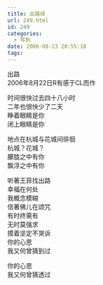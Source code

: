```yaml
---
title: 出路续
url: 249.html
id: 249
categories:
  - 写到
date: 2006-08-23 20:55:18
tags:
---
```


出路  
2006年8月22日R有感于CL而作  
  
时间很快过去四十八小时  
二年也很快少了二天  
睁着眼睛是你  
闭上眼睛是你  
  
地点在杭城与花城间徘徊  
杭城？花城？  
朦胧之中有你  
飘浮之中有你  
  
听著王菲找出路  
幸福在何处  
我概念模糊  
信著佛儿在颂咒  
有时终需有  
无时莫强求  
摸着坚定不哭诉  
你的心思  
我又何曾猜到过  
  
你的心思  
我又何曾猜透过